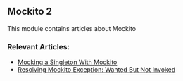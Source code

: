 ## Mockito 2

This module contains articles about Mockito

### Relevant Articles:
- [Mocking a Singleton With Mockito](https://www.baeldung.com/java-mockito-singleton)
- [Resolving Mockito Exception: Wanted But Not Invoked](https://www.baeldung.com/mockito-exception-wanted-but-not-invoked)
